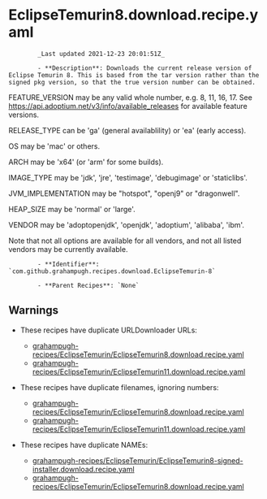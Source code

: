 # EclipseTemurin8.download.recipe.yaml

            _Last updated 2021-12-23 20:01:51Z_

            - **Description**: Downloads the current release version of Eclipse Temurin 8. This is based from the tar version rather than the signed pkg version, so that the true version number can be obtained.

FEATURE_VERSION may be any valid whole number, e.g. 8, 11, 16, 17. See https://api.adoptium.net/v3/info/available_releases for available feature versions.

RELEASE_TYPE can be 'ga' (general availablility) or 'ea' (early access).

OS may be 'mac' or others.

ARCH may be 'x64' (or 'arm' for some builds).

IMAGE_TYPE may be 'jdk', 'jre', 'testimage', 'debugimage' or 'staticlibs'.

JVM_IMPLEMENTATION may be "hotspot", "openj9" or "dragonwell".

HEAP_SIZE may be 'normal' or 'large'.

VENDOR may be 'adoptopenjdk', 'openjdk', 'adoptium', 'alibaba', 'ibm'.

Note that not all options are available for all vendors, and not all listed vendors may be currently available.


            - **Identifier**: `com.github.grahampugh.recipes.download.EclipseTemurin-8`

            - **Parent Recipes**: `None`


## Warnings

- These recipes have duplicate URLDownloader URLs:
    - [grahampugh-recipes/EclipseTemurin/EclipseTemurin8.download.recipe.yaml](/autopkg-dupe-tracker/grahampugh-recipes/EclipseTemurin/EclipseTemurin8.download.recipe.yaml)
    - [grahampugh-recipes/EclipseTemurin/EclipseTemurin11.download.recipe.yaml](/autopkg-dupe-tracker/grahampugh-recipes/EclipseTemurin/EclipseTemurin11.download.recipe.yaml)

- These recipes have duplicate filenames, ignoring numbers:
    - [grahampugh-recipes/EclipseTemurin/EclipseTemurin8.download.recipe.yaml](/autopkg-dupe-tracker/grahampugh-recipes/EclipseTemurin/EclipseTemurin8.download.recipe.yaml)
    - [grahampugh-recipes/EclipseTemurin/EclipseTemurin11.download.recipe.yaml](/autopkg-dupe-tracker/grahampugh-recipes/EclipseTemurin/EclipseTemurin11.download.recipe.yaml)

- These recipes have duplicate NAMEs:
    - [grahampugh-recipes/EclipseTemurin/EclipseTemurin8-signed-installer.download.recipe.yaml](/autopkg-dupe-tracker/grahampugh-recipes/EclipseTemurin/EclipseTemurin8-signed-installer.download.recipe.yaml)
    - [grahampugh-recipes/EclipseTemurin/EclipseTemurin8.download.recipe.yaml](/autopkg-dupe-tracker/grahampugh-recipes/EclipseTemurin/EclipseTemurin8.download.recipe.yaml)